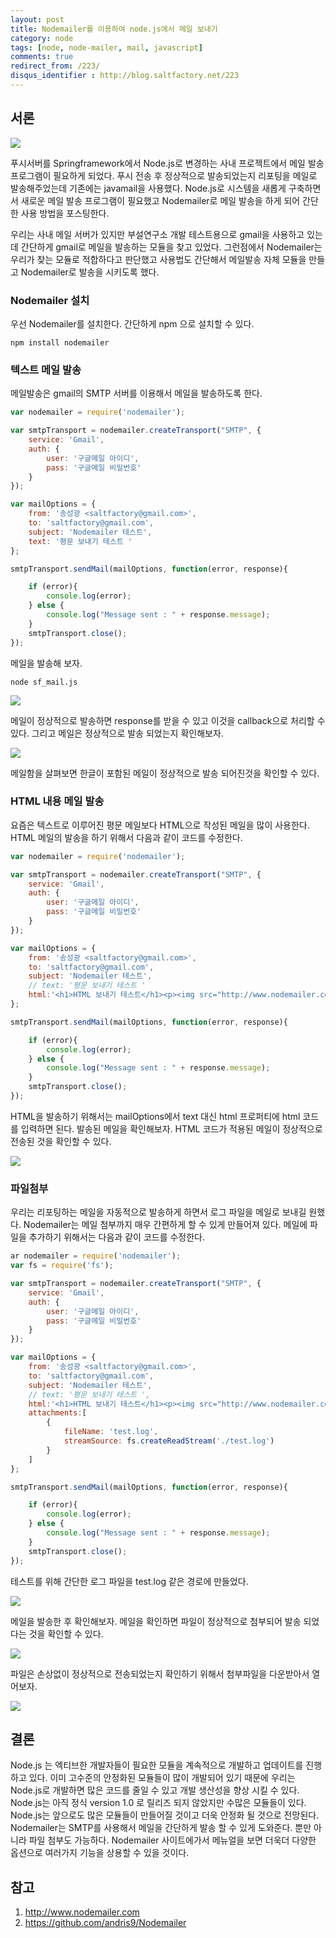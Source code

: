 ```yaml
---
layout: post
title: Nodemailer를 이용하여 node.js에서 메일 보내기
category: node
tags: [node, node-mailer, mail, javascript]
comments: true
redirect_from: /223/
disqus_identifier : http://blog.saltfactory.net/223
---
```


## 서론

![](http://asset.hibrainapps.net/saltfactory/images/aac62155-cca3-4156-94c5-c3c0e4412b75)

푸시서버를 Springframework에서 Node.js로 변경하는 사내 프로젝트에서 메일 발송 프로그램이 필요하게 되었다. 푸시 전송 후 정상적으로 발송되었는지 리포팅을 메일로 발송해주었는데 기존에는 javamail을 사용했다. Node.js로 시스템을 새롭게 구축하면서 새로운 메일 발송 프로그램이 필요했고 Nodemailer로 메일 발송을 하게 되어 간단한 사용 방법을 포스팅한다.

우리는 사내 메일 서버가 있지만 부설연구소 개발 테스트용으로 gmail을 사용하고 있는데 간단하게 gmail로 메일을 발송하는 모듈을 찾고 있었다. 그런점에서 Nodemailer는 우리가 찾는 모듈로 적합하다고 판단했고 사용법도 간단해서 메일발송 자체 모듈을 만들고 Nodemailer로 발송을 시키도록 했다.

<!--more-->

### Nodemailer 설치

우선 Nodemailer를 설치한다. 간단하게 npm 으로 설치할 수 있다.

```
npm install nodemailer
```

### 텍스트 메일 발송

메일발송은 gmail의 SMTP 서버를 이용해서 메일을 발송하도록 한다.

```javascript
var nodemailer = require('nodemailer');

var smtpTransport = nodemailer.createTransport("SMTP", {
	service: 'Gmail',
	auth: {
		user: '구글메일 아이디',
		pass: '구글메일 비밀번호'
	}
});

var mailOptions = {
	from: '송성광 <saltfactory@gmail.com>',
	to: 'saltfactory@gmail.com',
	subject: 'Nodemailer 테스트',
	text: '평문 보내기 테스트 '
};

smtpTransport.sendMail(mailOptions, function(error, response){

	if (error){
		console.log(error);
	} else {
		console.log("Message sent : " + response.message);
	}
	smtpTransport.close();
});
```

메일을 발송해 보자.

```
node sf_mail.js
```

![](http://asset.hibrainapps.net/saltfactory/images/f0cafaf6-0ba9-4c71-852a-8cd9d605af4b)

메일이 정상적으로 발송하면 response를 받을 수 있고 이것을 callback으로 처리할 수 있다. 그리고 메일은 정상적으로 발송 되었는지 확인해보자.

![](http://asset.hibrainapps.net/saltfactory/images/9da33f55-0d26-4ebc-a9aa-9a4942c42bf0)

메일함을 살펴보면 한글이 포함된 메일이 정상적으로 발송 되어진것을 확인할 수 있다.

### HTML 내용 메일 발송

요즘은 텍스트로 이루어진 평문 메일보다 HTML으로 작성된 메일을 많이 사용한다. HTML 메일의 발송을 하기 위해서 다음과 같이 코드를 수정한다.

```javascript
var nodemailer = require('nodemailer');

var smtpTransport = nodemailer.createTransport("SMTP", {
	service: 'Gmail',
	auth: {
		user: '구글메일 아이디',
		pass: '구글메일 비밀번호'
	}
});

var mailOptions = {
	from: '송성광 <saltfactory@gmail.com>',
	to: 'saltfactory@gmail.com',
	subject: 'Nodemailer 테스트',
	// text: '평문 보내기 테스트 '
	html:'<h1>HTML 보내기 테스트</h1><p><img src="http://www.nodemailer.com/img/logo.png"/></p>'
};

smtpTransport.sendMail(mailOptions, function(error, response){

	if (error){
		console.log(error);
	} else {
		console.log("Message sent : " + response.message);
	}
	smtpTransport.close();
});
```

HTML을 발송하기 위해서는 mailOptions에서 text 대신 html 프로퍼티에 html 코드를 입력하면 된다. 발송된 메일을 확인해보자. HTML 코드가 적용된 메일이 정상적으로 전송된 것을 확인할 수 있다.

![](http://asset.hibrainapps.net/saltfactory/images/755dc39a-7af6-40ab-bb58-c982277993c4)

### 파일첨부

우리는 리포팅하는 메일을 자동적으로 발송하게 하면서 로그 파일을 메일로 보내길 원했다. Nodemailer는 메일 첨부까지 매우 간편하게 할 수 있게 만들어져 있다. 메일에 파일을 추가하기 위해서는 다음과 같이 코드를 수정한다.

```javascript
ar nodemailer = require('nodemailer');
var fs = require('fs');

var smtpTransport = nodemailer.createTransport("SMTP", {
	service: 'Gmail',
	auth: {
		user: '구글메일 아이디',
		pass: '구글메일 비밀번호'
	}
});

var mailOptions = {
	from: '송성광 <saltfactory@gmail.com>',
	to: 'saltfactory@gmail.com',
	subject: 'Nodemailer 테스트',
	// text: '평문 보내기 테스트 ',
	html:'<h1>HTML 보내기 테스트</h1><p><img src="http://www.nodemailer.com/img/logo.png"/></p>',
	attachments:[
		{
			fileName: 'test.log',
			streamSource: fs.createReadStream('./test.log')
		}
	]
};

smtpTransport.sendMail(mailOptions, function(error, response){

	if (error){
		console.log(error);
	} else {
		console.log("Message sent : " + response.message);
	}
	smtpTransport.close();
});
```

테스트를 위해 간단한 로그 파일을 test.log 같은 경로에 만들었다.

![](http://asset.hibrainapps.net/saltfactory/images/2e58c83a-12ec-42b5-8cbf-0730420fd964)

메일을 발송한 후 확인해보자. 메일을 확인하면 파일이 정상적으로 첨부되어 발송 되었다는 것을 확인할 수 있다.

![](http://asset.hibrainapps.net/saltfactory/images/9fec66ac-eed3-4f10-9cdf-2de8e29387f4)

파일은 손상없이 정상적으로 전송되었는지 확인하기 위해서 첨부파일을 다운받아서 열어보자.

![](http://asset.hibrainapps.net/saltfactory/images/e2eca74a-e026-4309-a66e-d34f0e7bae5c)

## 결론

Node.js 는 엑티브한 개발자들이 필요한 모듈을 계속적으로 개발하고 업데이트를 진행하고 있다. 이미 고수준의 안정화된 모듈들이 많이 개발되어 있기 때문에 우리는 Node.js로 개발하면 많은 코드를 줄일 수 있고 개발 생산성을 향상 시킬 수 있다. Node.js는 아직 정식 version 1.0 로 릴리즈 되지 않았지만 수많은 모듈들이 있다. Node.js는 앞으로도 많은 모듈들이 만들어질 것이고 더욱 안정화 될 것으로 전망된다. Nodemailer는 SMTP를 사용해서 메일을 간단하게 발송 할 수 있게 도와준다. 뿐만 아니라 파일 첨부도 가능하다. Nodemailer 사이트에가서 메뉴얼을 보면 더욱더 다양한 옵션으로 여러가지 기능을 상용할 수 있을 것이다.

## 참고

1. http://www.nodemailer.com
2. https://github.com/andris9/Nodemailer

